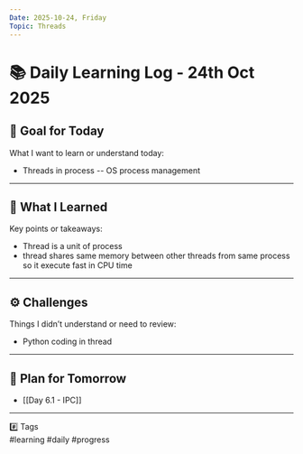 ```yaml
---
Date: 2025-10-24, Friday
Topic: Threads
---
```


# 📚 Daily Learning Log - 24th Oct 2025

## 🎯 Goal for Today
What I want to learn or understand today:
- Threads in process -- OS process management

---

## 🧠 What I Learned
Key points or takeaways:
- Thread is a unit of process
- thread shares same memory between other threads from same process so it execute fast in CPU time

---

## ⚙️ Challenges
Things I didn’t understand or need to review:
- Python coding in thread

---

## 🚀 Plan for Tomorrow
-  [[Day 6.1 - IPC]]

---

#️⃣ Tags  
#learning #daily #progress
